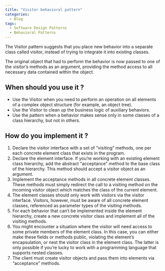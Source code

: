 ```yaml
---
title: "Visitor behavioral pattern"
categories:
  - Blog
tags:
  - Software Design Patterns
  - Behavioral Patterns
---
```

The Visitor pattern suggests that you place new behavior into a separate class called visitor, instead of trying to integrate it into existing classes. 

The original object that had to perform the behavior is now passed to one of the visitor’s methods as an argument, providing the method access to all necessary data contained within the object.

<h2>When should you use it ? </h2>

<ul>
<li>Use the Visitor when you need to perform an operation on all elements of a complex object structure (for example, an object tree).</li>

<li>Use the Visitor to clean up the business logic of auxiliary behaviors.</li>

<li>Use the pattern when a behavior makes sense only in some classes of a class hierarchy, but not in others.</li>
</ul>

<h2> How do you implement it ? </h2>

<ol>
<li>Declare the visitor interface with a set of “visiting” methods, one per each concrete element class that exists in the program.</li>

<li>Declare the element interface. If you’re working with an existing element class hierarchy, add the abstract “acceptance” method to the base class of the hierarchy. This method should accept a visitor object as an argument.</li>

<li>Implement the acceptance methods in all concrete element classes. These methods must simply redirect the call to a visiting method on the incoming visitor object which matches the class of the current element.</li>

<li>The element classes should only work with visitors via the visitor interface. Visitors, however, must be aware of all concrete element classes, referenced as parameter types of the visiting methods.</li>

<li>For each behavior that can’t be implemented inside the element hierarchy, create a new concrete visitor class and implement all of the visiting methods.</li>

<li>You might encounter a situation where the visitor will need access to some private members of the element class. In this case, you can either make these fields or methods public, violating the element’s encapsulation, or nest the visitor class in the element class. The latter is only possible if you’re lucky to work with a programming language that supports nested classes.</li>

<li>The client must create visitor objects and pass them into elements via “acceptance” methods.</li>
</ol>


